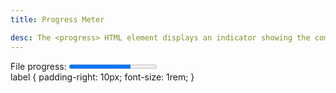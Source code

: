 ```yaml
---
title: Progress Meter

desc: The <progress> HTML element displays an indicator showing the completion progress of a task, typically displayed as a progress bar.
---
```



<div id="HTML">
<label for="file">File progress:</label>
<progress id="file" max="100" value="70">70%</progress>
</div>


<div id="CSS">
label {
  padding-right: 10px;
  font-size: 1rem;
}
</div>
